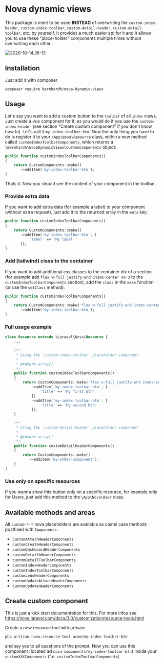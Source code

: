 # Nova dynamic views

This package is ment to be used **INSTEAD** of overwriting the `custom-index-header`, `custom-index-toolbar`, `custom-detail-header`, `custom-detail-toolbar`, etc. by yourself. It provides a much easier api for it and it allows you to use these "place-holder" components multiple times without overwriting each other.

![2020-10-14_16-13](https://user-images.githubusercontent.com/642292/96001510-6592a980-0e38-11eb-9aea-54ebbf6126d1.png)

## Installation

Just add it with composer

```
composer require bernhardh/nova-dynamic-views
```

## Usage

Let's say you want to add a custom button to the `toolbar` of all `index` views. Just create a vue component for it, as you would do if you use the `custom-index-header` (see section "Create custom component" if you don't know how to). Let's call it `my-index-toolbar-btn`. Now the only thing you have to do is register it to your `\App\Ņova\Resource` class, within a new method called `customIndexToolbarComponents`, which returns a `\Bernhardh\NovaDynamicViews\CustomComponents` object:

```php
public function customIndexToolbarComponents()
{
    return CustomComponents::make()
       ->addItem('my-index-toolbar-btn');
}
```

Thats it. Now you should see the content of your component in the toolbar.

### Provide extra data

If you want to add extra data (for example a label) to your component (without extra request), just add it to the returned array in the `meta` key:

```php
public function customIndexToolbarComponents()
{
    return CustomComponents::make()
       ->addItem('my-index-toolbar-btn', [
           'label' => 'My label'
       ]); 
}
```

### Add (tailwind) class to the container

If you want to add additional css classes to the container div of a section (for example add `flex w-full justify-end items-center mx-3` to the `customIndexToolbarComponents` section), add the `class` in the `make` function (or use the `setClass` method):

```php
public function customIndexToolbarComponents()
{
    return CustomComponents::make('flex w-full justify-end items-center mx-3')
       ->addItem('my-index-toolbar-btn'); 
}
```

### Full usage example

```php
class Resource extends \Laravel\Nova\Resource {
    ...

    /**
     * Using the `custom-index-toolbar` placeholder component
     * 
     * @return array[]
     */
    public function customIndexToolbarComponents()
    {
        return CustomComponents::make('flex w-full justify-end items-center mx-3')
            ->addItem('my-index-toolbar-btn', [
                'title' => 'My first btn'
            ])
            ->addItem('my-index-toolbar-btn', [
                'title' => 'My second btn'
            ]);
    }

    /**
     * Using the `custom-detail-header` placeholder component
     * 
     * @return array[]
     */
    public function customDetailHeaderComponents()
    {
        return CustomComponents::make()
           ->addItem('my-other-component');
    }
}
```


### Use only on specific resources

If you wanna show this button only on a specific resource, for example only for Users, just add this method to the `\App\Nova\User` class. 

## Available methods and areas

All `custom-*-*` nova placeholders are available as camel case methods postfixed with `Components`:

- `customAttachHeaderComponents`
- `customCreateHeaderComponents`
- `customDashboardHeaderComponents`
- `customDetailhHeaderComponents`
- `customDetailToolbarComponents`
- `customIndexHeaderComponents`
- `customIndexToolbarComponents`
- `customLensHeaderComponents`
- `customUpdateAttachHeaderComponents`
- `customUpdateHeaderComponents`

## Create custom component

This is just a kick start documentation for this. For more infos see https://nova.laravel.com/docs/3.0/customization/resource-tools.html

Create a new resource tool with artisan:

```bash
php artisan nova:resource-tool acme/my-index-toolbar-btn
```

and say yes to all questions of the prompt. Now you can use this component (located ad `nova-components/my-index-toolbar-btn`) inside your `customXXXComponents` (f.e. `customIndexToolbarComponents`)


